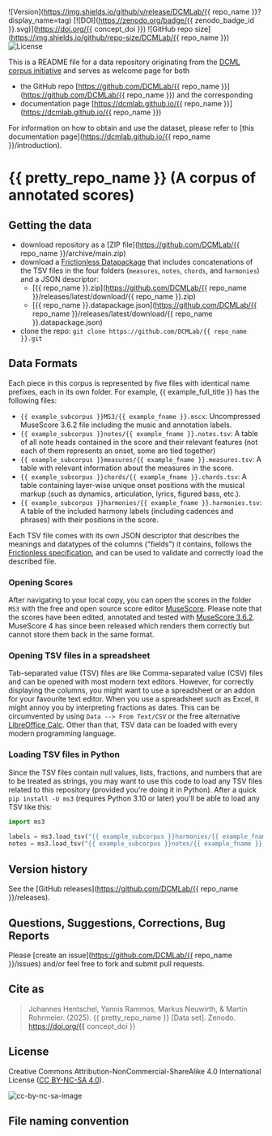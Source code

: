![Version](https://img.shields.io/github/v/release/DCMLab/{{ repo_name }}?display_name=tag)
[![DOI](https://zenodo.org/badge/{{ zenodo_badge_id }}.svg)](https://doi.org/{{ concept_doi }})
![GitHub repo size](https://img.shields.io/github/repo-size/DCMLab/{{ repo_name }})
![License](https://img.shields.io/badge/license-CC%20BY--NC--SA%204.0-9cf)


This is a README file for a data repository originating from the [DCML corpus initiative](https://github.com/DCMLab/dcml_corpora)
and serves as welcome page for both 

* the GitHub repo [https://github.com/DCMLab/{{ repo_name }}](https://github.com/DCMLab/{{ repo_name }}) and the corresponding
* documentation page [https://dcmlab.github.io/{{ repo_name }}](https://dcmlab.github.io/{{ repo_name }})

For information on how to obtain and use the dataset, please refer to [this documentation page](https://dcmlab.github.io/{{ repo_name }}/introduction).

# {{ pretty_repo_name }} (A corpus of annotated scores)


## Getting the data

* download repository as a [ZIP file](https://github.com/DCMLab/{{ repo_name }}/archive/main.zip)
* download a [Frictionless Datapackage](https://specs.frictionlessdata.io/data-package/) that includes concatenations
  of the TSV files in the four folders (`measures`, `notes`, `chords`, and `harmonies`) and a JSON descriptor:
  * [{{ repo_name }}.zip](https://github.com/DCMLab/{{ repo_name }}/releases/latest/download/{{ repo_name }}.zip)
  * [{{ repo_name }}.datapackage.json](https://github.com/DCMLab/{{ repo_name }}/releases/latest/download/{{ repo_name }}.datapackage.json)
* clone the repo: `git clone https://github.com/DCMLab/{{ repo_name }}.git` 


## Data Formats

Each piece in this corpus is represented by five files with identical name prefixes, each in its own folder. 
For example, {{ example_full_title }} has the following files:

* `{{ example_subcorpus }}MS3/{{ example_fname }}.mscx`: Uncompressed MuseScore 3.6.2 file including the music and annotation labels.
* `{{ example_subcorpus }}notes/{{ example_fname }}.notes.tsv`: A table of all note heads contained in the score and their relevant features (not each of them represents an onset, some are tied together)
* `{{ example_subcorpus }}measures/{{ example_fname }}.measures.tsv`: A table with relevant information about the measures in the score.
* `{{ example_subcorpus }}chords/{{ example_fname }}.chords.tsv`: A table containing layer-wise unique onset positions with the musical markup (such as dynamics, articulation, lyrics, figured bass, etc.).
* `{{ example_subcorpus }}harmonies/{{ example_fname }}.harmonies.tsv`: A table of the included harmony labels (including cadences and phrases) with their positions in the score.

Each TSV file comes with its own JSON descriptor that describes the meanings and datatypes of the columns ("fields") it contains,
follows the [Frictionless specification](https://specs.frictionlessdata.io/tabular-data-resource/),
and can be used to validate and correctly load the described file. 

### Opening Scores

After navigating to your local copy, you can open the scores in the folder `MS3` with the free and open source score
editor [MuseScore](https://musescore.org). Please note that the scores have been edited, annotated and tested with
[MuseScore 3.6.2](https://github.com/musescore/MuseScore/releases/tag/v3.6.2). 
MuseScore 4 has since been released which renders them correctly but cannot store them back in the same format.

### Opening TSV files in a spreadsheet

Tab-separated value (TSV) files are like Comma-separated value (CSV) files and can be opened with most modern text
editors. However, for correctly displaying the columns, you might want to use a spreadsheet or an addon for your
favourite text editor. When you use a spreadsheet such as Excel, it might annoy you by interpreting fractions as
dates. This can be circumvented by using `Data --> From Text/CSV` or the free alternative
[LibreOffice Calc](https://www.libreoffice.org/download/download/). Other than that, TSV data can be loaded with
every modern programming language.

### Loading TSV files in Python

Since the TSV files contain null values, lists, fractions, and numbers that are to be treated as strings, you may want
to use this code to load any TSV files related to this repository (provided you're doing it in Python). After a quick
`pip install -U ms3` (requires Python 3.10 or later) you'll be able to load any TSV like this:

```python
import ms3

labels = ms3.load_tsv("{{ example_subcorpus }}harmonies/{{ example_fname }}.harmonies.tsv")
notes = ms3.load_tsv("{{ example_subcorpus }}notes/{{ example_fname }}.notes.tsv")
```


## Version history

See the [GitHub releases](https://github.com/DCMLab/{{ repo_name }}/releases).

## Questions, Suggestions, Corrections, Bug Reports

Please [create an issue](https://github.com/DCMLab/{{ repo_name }}/issues) and/or feel free to fork and submit pull requests.

## Cite as

> Johannes Hentschel, Yannis Rammos, Markus Neuwirth, & Martin Rohrmeier. (2025). {{ pretty_repo_name }} [Data set]. Zenodo. https://doi.org/{{ concept_doi }}

## License

Creative Commons Attribution-NonCommercial-ShareAlike 4.0 International License ([CC BY-NC-SA 4.0](https://creativecommons.org/licenses/by-nc-sa/4.0/)).

![cc-by-nc-sa-image](https://licensebuttons.net/l/by-nc-sa/4.0/88x31.png)

## File naming convention